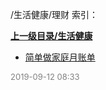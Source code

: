 /生活健康/理财 索引：


**[上一级目录/生活健康](/生活健康/index.md)**

- [简单做家庭月账单](/生活健康/理财/简单做家庭月账单.md)


<font size=2 color='grey'> 2019-09-12 08:33 </font>